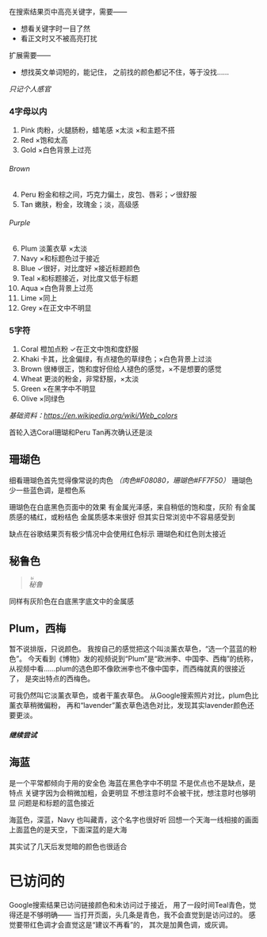 在搜索结果页中高亮关键字，需要——
- 想看关键字时一目了然
- 看正文时又不被高亮打扰

扩展需要——
- 想找英文单词短的，能记住，
之前找的颜色都记不住，等于没找……

*只记个人感官*

### 4字母以内
1. Pink 肉粉，火腿肠粉，蜡笔感 ×太淡 ×和主题不搭
1. Red ×饱和太高
1. Gold ×白色背景上过亮

###### Brown
4. Peru 粉金和棕之间，巧克力偏土，皮包、唇彩；✓很舒服
1. Tan 嫩肤，粉金，玫瑰金；淡，高级感

###### Purple
6. Plum 淡薰衣草 ×太淡
1. Navy ×和标题色过于接近
1. Blue ✓很好，对比度好 ×接近标题颜色
1. Teal ×和标题接近，对比度又低于标题
1. Aqua ×白色背景上过亮
1. Lime ×同上
1. Grey ×在正文中不明显

### 5字符
1. Coral 橙加点粉 ✓在正文中饱和度舒服
1. Khaki 卡其，比金偏绿，有点褪色的草绿色；×白色背景上过淡
1. Brown 很棒很正，饱和度好但给人褪色的感觉，×不是想要的感觉
1. Wheat 更淡的粉金，非常舒服，×太淡
1. Green ×在黑字中不明显
1. Olive ×同绿色

*基础资料：https://en.wikipedia.org/wiki/Web_colors*

首轮入选Coral珊瑚和Peru
Tan再次确认还是淡

## 珊瑚色
细看珊瑚色首先觉得像常说的肉色
*（肉色#F08080，珊瑚色#FF7F50）*
珊瑚色少一些蓝色调，是橙色系

珊瑚色在白底黑色页面中的效果
有金属光泽感，来自稍低的饱和度，灰阶
有金属质感的橘红，或粉桔色
金属质感本来很好
但其实日常浏览中不容易感受到

缺点在谷歌结果页有极少情况中会使用红色标示
珊瑚色和红色则太接近

## 秘鲁色
>*<ruby>秘<rt>bì</rt></ruby>鲁*

同样有灰阶色在白底黑字底文中的金属感

## Plum，西梅
暂不说排版，只说颜色。
我按自己的感觉把这个叫淡薰衣草色，“选一个蓝蓝的粉色”。
今天看到《博物》发的视频说到“Plum”是“欧洲李、中国李、西梅”的统称，
从视频中看……plum的选色即不像欧洲李也不像中国李，而西梅就真的很接近了，
是突出特点的西梅色。

可我仍然叫它淡薰衣草色，或者干薰衣草色。
从Google搜索照片对比，plum色比薰衣草稍微偏粉，
再和“lavender”薰衣草色选色对比，发现其实lavender颜色还要更淡。

##### 继续尝试
## 海蓝
是一个平常都倾向于用的安全色
海蓝在黑色字中不明显
不是优点也不是缺点，是特点
关键字因为会稍微加粗，会更明显
不想注意时不会被干扰，想注意时也够明显
问题是和标题的蓝色接近

海蓝色，深蓝，Navy
也叫藏青，这个名字也很好听
回想一个天海一线相接的画面
上面蓝色的是天空，下面深蓝的是大海

其实试了几天后发觉暗的颜色也很适合

# 已访问的
Google搜索结果已访问链接颜色和未访问过于接近，
用了一段时间Teal青色，觉得还是不够明确——
当打开页面，头几条是青色，我不会直觉到是访问过的。
感觉要带红色调才会直觉这是“建议不再看”的，
其次是加黄色调，或灰调。
